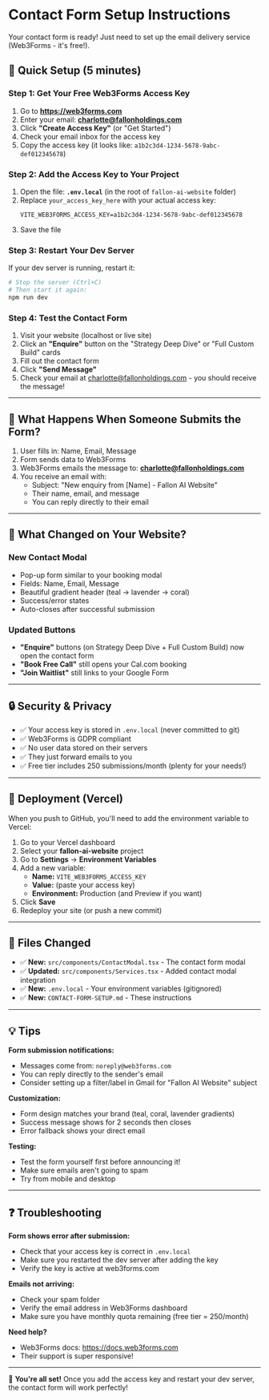 # Contact Form Setup Instructions

Your contact form is ready! Just need to set up the email delivery service (Web3Forms - it's free!).

## 🚀 Quick Setup (5 minutes)

### Step 1: Get Your Free Web3Forms Access Key

1. Go to **https://web3forms.com**
2. Enter your email: **charlotte@fallonholdings.com**
3. Click **"Create Access Key"** (or "Get Started")
4. Check your email inbox for the access key
5. Copy the access key (it looks like: `a1b2c3d4-1234-5678-9abc-def012345678`)

### Step 2: Add the Access Key to Your Project

1. Open the file: **`.env.local`** (in the root of `fallon-ai-website` folder)
2. Replace `your_access_key_here` with your actual access key:
   ```
   VITE_WEB3FORMS_ACCESS_KEY=a1b2c3d4-1234-5678-9abc-def012345678
   ```
3. Save the file

### Step 3: Restart Your Dev Server

If your dev server is running, restart it:
```bash
# Stop the server (Ctrl+C)
# Then start it again:
npm run dev
```

### Step 4: Test the Contact Form

1. Visit your website (localhost or live site)
2. Click an **"Enquire"** button on the "Strategy Deep Dive" or "Full Custom Build" cards
3. Fill out the contact form
4. Click **"Send Message"**
5. Check your email at charlotte@fallonholdings.com - you should receive the message!

---

## 📧 What Happens When Someone Submits the Form?

1. User fills in: Name, Email, Message
2. Form sends data to Web3Forms
3. Web3Forms emails the message to: **charlotte@fallonholdings.com**
4. You receive an email with:
   - Subject: "New enquiry from [Name] - Fallon AI Website"
   - Their name, email, and message
   - You can reply directly to their email

---

## 🎨 What Changed on Your Website?

### New Contact Modal
- Pop-up form similar to your booking modal
- Fields: Name, Email, Message
- Beautiful gradient header (teal → lavender → coral)
- Success/error states
- Auto-closes after successful submission

### Updated Buttons
- **"Enquire"** buttons (on Strategy Deep Dive + Full Custom Build) now open the contact form
- **"Book Free Call"** still opens your Cal.com booking
- **"Join Waitlist"** still links to your Google Form

---

## 🔒 Security & Privacy

- ✅ Your access key is stored in `.env.local` (never committed to git)
- ✅ Web3Forms is GDPR compliant
- ✅ No user data stored on their servers
- ✅ They just forward emails to you
- ✅ Free tier includes 250 submissions/month (plenty for your needs!)

---

## 🚀 Deployment (Vercel)

When you push to GitHub, you'll need to add the environment variable to Vercel:

1. Go to your Vercel dashboard
2. Select your **fallon-ai-website** project
3. Go to **Settings** → **Environment Variables**
4. Add a new variable:
   - **Name:** `VITE_WEB3FORMS_ACCESS_KEY`
   - **Value:** (paste your access key)
   - **Environment:** Production (and Preview if you want)
5. Click **Save**
6. Redeploy your site (or push a new commit)

---

## 🎯 Files Changed

- ✅ **New:** `src/components/ContactModal.tsx` - The contact form modal
- ✅ **Updated:** `src/components/Services.tsx` - Added contact modal integration
- ✅ **New:** `.env.local` - Your environment variables (gitignored)
- ✅ **New:** `CONTACT-FORM-SETUP.md` - These instructions

---

## 💡 Tips

**Form submission notifications:**
- Messages come from: `noreply@web3forms.com`
- You can reply directly to the sender's email
- Consider setting up a filter/label in Gmail for "Fallon AI Website" subject

**Customization:**
- Form design matches your brand (teal, coral, lavender gradients)
- Success message shows for 2 seconds then closes
- Error fallback shows your direct email

**Testing:**
- Test the form yourself first before announcing it!
- Make sure emails aren't going to spam
- Try from mobile and desktop

---

## ❓ Troubleshooting

**Form shows error after submission:**
- Check that your access key is correct in `.env.local`
- Make sure you restarted the dev server after adding the key
- Verify the key is active at web3forms.com

**Emails not arriving:**
- Check your spam folder
- Verify the email address in Web3Forms dashboard
- Make sure you have monthly quota remaining (free tier = 250/month)

**Need help?**
- Web3Forms docs: https://docs.web3forms.com
- Their support is super responsive!

---

🎉 **You're all set!** Once you add the access key and restart your dev server, the contact form will work perfectly!

